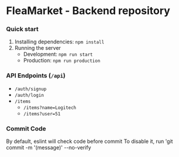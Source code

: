 # FleaMarket - Backend repository

### Quick start

1. Installing dependencies: `npm install`
2. Running the server
    - Development: `npm run start`
    - Production: `npm run production`

### API Endpoints (`/api`)

-   `/auth/signup`
-   `/auth/login`
-   `/items`
    -   `/items?name=Logitech`
    -   `/items?user=51`

### Commit Code

By default, eslint will check code before commit
To disable it, run 'git commit -m '(message)' --no-verify

